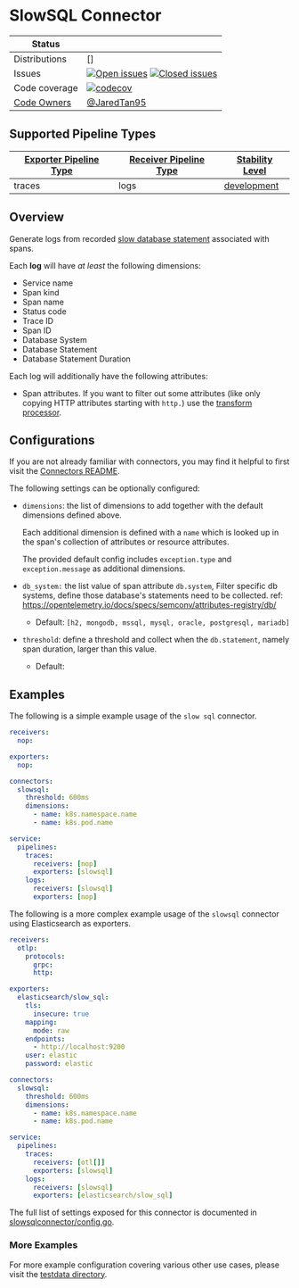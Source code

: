 # SlowSQL Connector

<!-- status autogenerated section -->
| Status        |           |
| ------------- |-----------|
| Distributions | [] |
| Issues        | [![Open issues](https://img.shields.io/github/issues-search/open-telemetry/opentelemetry-collector-contrib?query=is%3Aissue%20is%3Aopen%20label%3Aconnector%2Fslowsql%20&label=open&color=orange&logo=opentelemetry)](https://github.com/open-telemetry/opentelemetry-collector-contrib/issues?q=is%3Aopen+is%3Aissue+label%3Aconnector%2Fslowsql) [![Closed issues](https://img.shields.io/github/issues-search/open-telemetry/opentelemetry-collector-contrib?query=is%3Aissue%20is%3Aclosed%20label%3Aconnector%2Fslowsql%20&label=closed&color=blue&logo=opentelemetry)](https://github.com/open-telemetry/opentelemetry-collector-contrib/issues?q=is%3Aclosed+is%3Aissue+label%3Aconnector%2Fslowsql) |
| Code coverage | [![codecov](https://codecov.io/github/open-telemetry/opentelemetry-collector-contrib/graph/main/badge.svg?component=connector_slowsql)](https://app.codecov.io/gh/open-telemetry/opentelemetry-collector-contrib/tree/main/?components%5B0%5D=connector_slowsql&displayType=list) |
| [Code Owners](https://github.com/open-telemetry/opentelemetry-collector-contrib/blob/main/CONTRIBUTING.md#becoming-a-code-owner)    | [@JaredTan95](https://www.github.com/JaredTan95) |

[development]: https://github.com/open-telemetry/opentelemetry-collector/blob/main/docs/component-stability.md#development

## Supported Pipeline Types

| [Exporter Pipeline Type] | [Receiver Pipeline Type] | [Stability Level] |
| ------------------------ | ------------------------ | ----------------- |
| traces | logs | [development] |

[Exporter Pipeline Type]: https://github.com/open-telemetry/opentelemetry-collector/blob/main/connector/README.md#exporter-pipeline-type
[Receiver Pipeline Type]: https://github.com/open-telemetry/opentelemetry-collector/blob/main/connector/README.md#receiver-pipeline-type
[Stability Level]: https://github.com/open-telemetry/opentelemetry-collector/blob/main/docs/component-stability.md#stability-levels
<!-- end autogenerated section -->

## Overview

Generate logs from recorded [slow database statement](https://github.com/open-telemetry/semantic-conventions/blob/main/docs/exceptions/exceptions-spans.md/) associated with spans.

Each **log** will have _at least_ the following dimensions:
- Service name
- Span kind
- Span name
- Status code
- Trace ID
- Span ID
- Database System
- Database Statement
- Database Statement Duration

Each log will additionally have the following attributes:
- Span attributes. If you want to filter out some attributes (like only copying HTTP attributes starting with `http.`) use the [transform processor](https://github.com/open-telemetry/opentelemetry-collector-contrib/tree/main/processor/transformprocessor/).

## Configurations

If you are not already familiar with connectors, you may find it helpful to first visit the [Connectors README].

The following settings can be optionally configured:
- `dimensions`: the list of dimensions to add together with the default dimensions defined above.

  Each additional dimension is defined with a `name` which is looked up in the span's collection of attributes or resource attributes.

  The provided default config includes `exception.type` and `exception.message` as additional dimensions.
- `db_system:` the list value of span attribute `db.system`, Filter specific db systems, define those database's statements need to be collected. ref: https://opentelemetry.io/docs/specs/semconv/attributes-registry/db/
    - Default: `[h2, mongodb, mssql, mysql, oracle, postgresql, mariadb]`
- `threshold`: define a threshold and collect when the `db.statement`, namely span duration, larger than this value.
    - Default: 

## Examples

The following is a simple example usage of the `slow sql` connector.

```yaml
receivers:
  nop:

exporters:
  nop:

connectors:
  slowsql:
    threshold: 600ms
    dimensions:
      - name: k8s.namespace.name
      - name: k8s.pod.name

service:
  pipelines:
    traces:
      receivers: [nop]
      exporters: [slowsql]
    logs:
      receivers: [slowsql]
      exporters: [nop]      
```

The following is a more complex example usage of the `slowsql` connector using Elasticsearch as exporters.

```yaml
receivers:
  otlp:
    protocols:
      grpc:
      http:

exporters:
  elasticsearch/slow_sql:
    tls:
      insecure: true
    mapping:
      mode: raw
    endpoints:
      - http://localhost:9200
    user: elastic
    password: elastic

connectors:
  slowsql:
    threshold: 600ms
    dimensions:
      - name: k8s.namespace.name
      - name: k8s.pod.name

service:
  pipelines:
    traces:
      receivers: [otl[]]
      exporters: [slowsql]
    logs:
      receivers: [slowsql]
      exporters: [elasticsearch/slow_sql]
```

The full list of settings exposed for this connector is documented in [slowsqlconnector/config.go](../../connector/slowsqlconnector/config.go).
### More Examples

For more example configuration covering various other use cases, please visit the [testdata directory](../../connector/slowsqlconnector/testdata).

[Connectors README]:https://github.com/open-telemetry/opentelemetry-collector/blob/main/connector/README.md